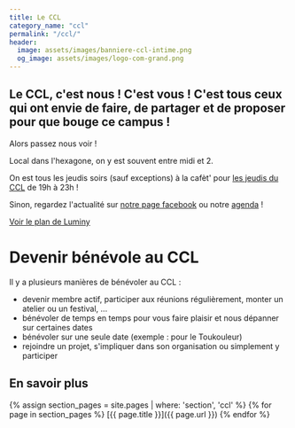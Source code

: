 ```yaml
---
title: Le CCL
category_name: "ccl"
permalink: "/ccl/"
header:
  image: assets/images/banniere-ccl-intime.png
  og_image: assets/images/logo-com-grand.png
---
```


## Le CCL, c'est nous ! C'est vous ! C'est tous ceux qui ont envie de faire, de partager et de proposer pour que bouge ce campus !

Alors passez nous voir !

Local dans l'hexagone, on y est souvent entre midi et 2.

On est tous les jeudis soirs (sauf exceptions) à la cafèt' pour [les
jeudis du CCL](/activites/jeudis/) de 19h à 23h !

Sinon, regardez l'actualité sur [notre page facebook](https://facebook.com/CCLuminy/) ou notre [agenda](/agenda/) !

[Voir le plan de Luminy](/assets/images/plan-luminy-ccl.png)

# Devenir bénévole au CCL

Il y a plusieurs manières de bénévoler au CCL :
- devenir membre actif, participer aux réunions régulièrement, monter un atelier ou un festival, ...
- bénévoler de temps en temps pour vous faire plaisir et nous dépanner sur certaines dates
- bénévoler sur une seule date (exemple : pour le Toukouleur)
- rejoindre un projet, s'impliquer dans son organisation ou simplement y participer

## En savoir plus
{% assign section_pages = site.pages | where: 'section', 'ccl' %}
{% for page in section_pages %}
  [{{ page.title }}]({{ page.url }})
{% endfor %}

